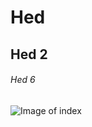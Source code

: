 # Hed

## Hed 2

###### Hed 6

![Image of index](https://www.investopedia.com/thmb/dHMkQeFRObPzOc3S1RaVPlFErBg=/1500x0/filters:no_upscale():max_bytes(150000):strip_icc()/Term-Definitions_Index-665572b2712d4a6ca49b3f49179e3733.jpg)
